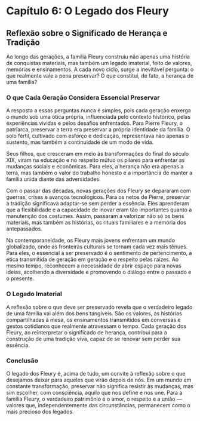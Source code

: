 
# Capítulo 6: O Legado dos Fleury

## Reflexão sobre o Significado de Herança e Tradição

Ao longo das gerações, a família Fleury construiu não apenas uma história de conquistas materiais, mas também um legado imaterial, feito de valores, memórias e ensinamentos. A cada novo ciclo, surge a inevitável pergunta: o que realmente vale a pena preservar? O que constitui, de fato, a herança de uma família?

### O que Cada Geração Considera Essencial Preservar

A resposta a essas perguntas nunca é simples, pois cada geração enxerga o mundo sob uma ótica própria, influenciada pelo contexto histórico, pelas experiências vividas e pelos desafios enfrentados. Para Pierre Fleury, o patriarca, preservar a terra era preservar a própria identidade da família. O solo fértil, cultivado com esforço e dedicação, representava não apenas o sustento, mas também a continuidade de um modo de vida.

Seus filhos, que cresceram em meio às transformações do final do século XIX, viram na educação e no respeito mútuo os pilares para enfrentar as mudanças sociais e econômicas. Para eles, a herança não era apenas a terra, mas também o valor do trabalho honesto e a importância de manter a família unida diante das adversidades.

Com o passar das décadas, novas gerações dos Fleury se depararam com guerras, crises e avanços tecnológicos. Para os netos de Pierre, preservar a tradição significava adaptar-se sem perder a essência. Eles aprenderam que a flexibilidade e a capacidade de inovar eram tão importantes quanto a manutenção dos costumes. Assim, passaram a valorizar não só os bens materiais, mas também as histórias, os rituais familiares e a memória dos antepassados.

Na contemporaneidade, os Fleury mais jovens enfrentam um mundo globalizado, onde as fronteiras culturais se tornam cada vez mais tênues. Para eles, o essencial a ser preservado é o sentimento de pertencimento, a ética transmitida de geração em geração e o respeito pelas raízes. Ao mesmo tempo, reconhecem a necessidade de abrir espaço para novas ideias, acolhendo a diversidade e promovendo o diálogo entre o passado e o presente.

### O Legado Imaterial

A reflexão sobre o que deve ser preservado revela que o verdadeiro legado de uma família vai além dos bens tangíveis. São os valores, as histórias compartilhadas à mesa, os ensinamentos transmitidos em conversas e gestos cotidianos que realmente atravessam o tempo. Cada geração dos Fleury, ao reinterpretar o significado de herança, contribui para a construção de uma tradição viva, capaz de se renovar sem perder sua essência.

### Conclusão

O legado dos Fleury é, acima de tudo, um convite à reflexão sobre o que desejamos deixar para aqueles que virão depois de nós. Em um mundo em constante transformação, preservar não significa resistir às mudanças, mas sim escolher, com consciência, aquilo que nos define e nos une. Para a família Fleury, o verdadeiro patrimônio é o amor, o respeito e a união — valores que, independentemente das circunstâncias, permanecem como o mais precioso dos legados.
```

